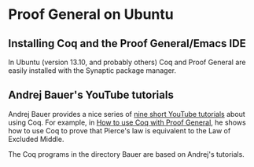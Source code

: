 # Proof General on Ubuntu

## Installing Coq and the Proof General/Emacs IDE
In Ubuntu (version 13.10, and probably others) Coq and Proof General are easily
installed with the Synaptic package manager.

## Andrej Bauer's YouTube tutorials
Andrej Bauer provides a nice series of [nine short YouTube tutorials][] about using Coq.
For example, in [How to use Coq with Proof General][], he shows how to use Coq
to prove that Pierce's law is equivalent to the Law of Excluded Middle.  

The Coq programs in the directory Bauer are based on Andrej's tutorials.

[How to use Coq with Proof General]: http://youtu.be/l6zqLJQCnzo
[nine short YouTube tutorials]: http://www.youtube.com/watch?v=COe0VTNF2EA&list=PLDD40A96C2ED54E99&feature=share
